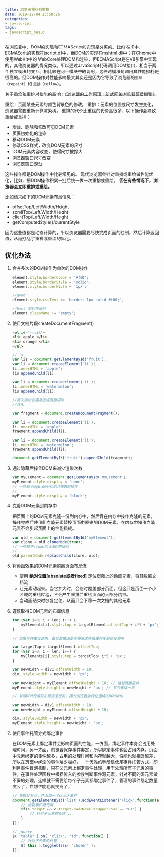 ```yaml
---
title: 浏览器重绘和重排
date: 2019-12-04 15:58:26
categories:
- javascript
tags:
- javascript_basic
---
```


在浏览器中，DOM的实现和ECMAScript的实现是分离的。比如 在IE中，ECMAScrit的实现在jscript.dll中，而DOM的实现在mshtml.dll中；在Chrome中使用WebKit中的 WebCore处理DOM和渲染，但ECMAScript是在V8引擎中实现的，其他浏览器的情况类似。所以通过JavaScript代码调用DOM接口，相当于两个独立模块的交互。相比较在同一模块中的调用，这种跨模块的调用其性能损耗是很高的。但DOM操作对性能影响最大其实还是因为它导致了浏览器的`重绘（repaint）`和 `重排（reflow）`。

关于重绘和重排对性能的影响：[《浏览器的工作原理：新式网络浏览器幕后揭秘》](https://www.html5rocks.com/zh/tutorials/internals/howbrowserswork/)

重绘：页面某些元素的颜色背景色的修改。
重排：元素的位置或尺寸发生变化，浏览器需要重新计算渲染树。
重排的代价比重绘的代价高很多，以下操作会导致重绘或重排：

- 增加、删除和修改可见DOM元素
- 页面初始化的渲染
- 移动DOM元素
- 修改CSS样式，改变DOM元素的尺寸
- DOM元素内容改变，使得尺寸被撑大
- 浏览器窗口尺寸改变
- 浏览器窗口滚动

这些操作都是DOM操作中比较常见的。
现代浏览器会针对重排或重绘做性能优化，比如，把DOM操作积累一批后统一做一次重排或重绘。
**但在有些情况下，浏览器会立即重排或重绘。**

比如请求如下的DOM元素布局信息：

- offsetTop/Left/Width/Height
- scrollTop/Left/Width/Height
- clientTop/Left/Width/Height
- getComputedStyle()/currentStyle

因为这些值都是动态计算的，所以浏览器需要尽快完成页面的绘制，然后计算返回值，从而打乱了重排或重绘的优化。

## 优化办法

1. 合并多次的DOM操作为单次的DOM操作

    ```javascript
    element.style.borderColor = '#f00';
    element.style.borderStyle = 'solid';
    element.style.borderWidth = '1px';

    //good
    element.style.cssText += 'border: 1px solid #f00;';

    //best 更利于维护
    element.className += 'empty';
    ```

2. 使用文档片段createDocumentFragment()

    ```html
    <ul id='fruit'>
    <li> apple </li>
    <li> orange </li>
    </ul>

    ```

    ```javascript
    // js
    var lis = document.getElementById('fruit');
    var li = document.createElement('li');
    li.innerHTML = 'apple';
    lis.appendChild(li);

    var li = document.createElement('li');
    li.innerHTML = 'watermelon';
    lis.appendChild(li);

    //两次添加会容易造成页面闪动
    //优化

    var fragment = document.createDocumentFragment();

    var li = document.createElement('li');
    li.innerHTML = 'apple';
    fragment.appendChild(li);

    var li = document.createElement('li');
    li.innerHTML = 'watermelon';
    fragment.appendChild(li);

    document.getElementById('fruit').appendChild(fragment);
    ```

3. 通过隐藏后操作DOM来减少渲染次数

    ```javascript
    var myElement = document.getElementById('myElement');
    myElement.style.display = 'none';
    // 一些基于myElement的大量DOM操作
    //...
    myElement.style.display = 'block';
    ```

4. 克隆DOM元素到内存中

    把页面上的DOM元素克隆一份到内存中，然后再在内存中操作克隆的元素，操作完成后使用此克隆元素替换页面中原来的DOM元素。在内存中操作克隆元素不会引起页面上的性能损耗。

    ```javascript
    var old = document.getElementById('myElement');
    var clone = old.cloneNode(true);
    // 一些基于clone的大量DOM操作
    //...
    old.parentNode.replaceChild(clone, old);
    ```

5. 将动画效果的DOM元素脱离页面布局流

    - 使用 **绝对位置[absolute或者fixed]** 定位页面上的动画元素，将其脱离文档流
    - 让元素动起来。当它扩大时，会临时覆盖部分页面。但这只是页面一个小区域的重绘过程，不会产生重排并重绘页面的大部分内容。
    - 当动画结束时恢复定位，从而只会下移一次文档的其他元素

6. 谨慎取得DOM元素的布局信息

    ```javascript
    for (var i=0; i < len; i++) {
        myElements[i].style.top = targetElement.offsetTop + i*5 + 'px';
    }

    // 如果存在重复调用，最佳的做法是尽量把这些值缓存在局部变量中

    var targetTop = targetElement.offsetTop;
    for (var i=0; i < len; i++) {
        myElements[i].style.top = targetTop+ i*5 + 'px';
    }

    ```

    ```javascript
    var newWidth = div1.offsetWidth + 10;
    div1.style.width = newWidth + 'px';

    var newHeight = myElement.offsetHeight + 10; // 强制页面重排
    myElement.style.height = newHeight + 'px'; // 又会重排一次

    // 取得DOM元素的布局信息提前，因为浏览器会优化连续的DOM操作

    var newWidth = div1.offsetWidth + 10;
    var newHeight = myElement.offsetHeight + 10;

    div1.style.width = newWidth + 'px';
    myElement.style.height = newHeight + 'px';
    ```

7. 使用事件托管方式绑定事件

    在DOM元素上绑定事件会影响页面的性能，一方面，绑定事件本身会占用处理时间，另一方面，浏览器保存事件绑定，所以绑定事件也会占用内存。页面中元素绑定的事件越多，占用的处理时间和内存就越大，性能也就相对越差，所以在页面中绑定的事件越少越好。一个优雅的手段是使用事件托管方式，即利用事件冒泡机制，只在父元素上绑定事件处理，用于处理所有子元素的事件，在事件处理函数中根据传入的参数判断事件源元素，针对不同的源元素做不同的处理。这样就不需要给每个子元素都绑定事件了，管理的事件绑定数量变少了，自然性能也就提高了。

    ```javascript
    // 获取父节点，并添加一个click事件
    document.getElementById('list').addEventListener("click",function(e) {
        // 检查事件源元素
        if(e.target && e.target.nodeName.toUpperCase == "LI") {
            // 针对子元素的处理 ...
        }
    });

    // jquery
    $( "table" ).on( "click", "td", function() {
        // 针对子元素的处理 ...
        $( this ).toggleClass( "chosen" );
    });

    ```
